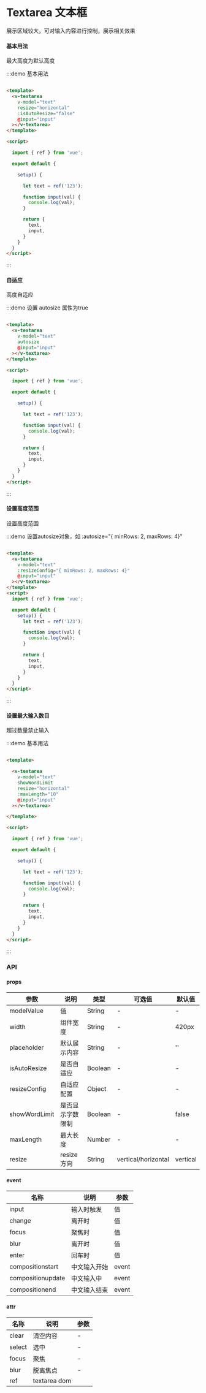 # Textarea 文本框

展示区域较大，可对输入内容进行控制，展示相关效果

#### 基本用法

最大高度为默认高度

:::demo 基本用法

```html

<template>
  <v-textarea
    v-model="text"
    resize="horizontal"
    :isAutoResize="false"
    @input="input"
  ></v-textarea>
</template>

<script>

  import { ref } from 'vue';

  export default {

    setup() {

      let text = ref('123');

      function input(val) {
        console.log(val);
      }

      return {
        text,
        input,
      }
    }
  }
</script>

```

:::

#### 自适应

高度自适应

:::demo 设置 autosize 属性为true

```html

<template>
  <v-textarea
    v-model="text"
    autosize
    @input="input"
  ></v-textarea>
</template>

<script>

  import { ref } from 'vue';

  export default {

    setup() {

      let text = ref('123');

      function input(val) {
        console.log(val);
      }

      return {
        text,
        input,
      }
    }
  }
</script>

```

:::

#### 设置高度范围

设置高度范围

:::demo 设置autosize对象，如 :autosize="{ minRows: 2, maxRows: 4}"

```html

<template>
  <v-textarea
    v-model="text"
    :resizeConfig="{ minRows: 2, maxRows: 4}"
    @input="input"
  ></v-textarea>
</template>
<script>
  import { ref } from 'vue';

  export default {
    setup() {
      let text = ref('123');

      function input(val) {
        console.log(val);
      }

      return {
        text,
        input,
      }
    }
  }
</script>
```

:::

#### 设置最大输入数目

超过数量禁止输入

:::demo 基本用法

```html

<template>

  <v-textarea
    v-model="text"
    showWordLimit
    resize="horizontal"
    :maxLength="10"
    @input="input"
  ></v-textarea>

</template>

<script>

  import { ref } from 'vue';

  export default {

    setup() {

      let text = ref('123');

      function input(val) {
        console.log(val);
      }

      return {
        text,
        input,
      }
    }
  }
</script>

```

:::

### API

#### props

| 参数      | 说明          | 类型      | 可选值                           | 默认值  |
|---------- |-------------- |---------- |--------------------------------  |-------- |
| modelValue | 值 | String | - | - |
| width | 组件宽度 | String | - | 420px |
| placeholder | 默认展示内容 | String | - | '' |
| isAutoResize | 是否自适应 | Boolean | - | - |
| resizeConfig | 自适应配置 | Object | - | - |
| showWordLimit | 是否显示字数限制 | Boolean | - | false |
| maxLength | 最大长度 | Number | - | - |
| resize | resize方向 | String | vertical/horizontal | vertical |

#### event

| 名称 | 说明 | 参数 |
|---------- |-------- |---------- |
| input | 输入时触发 | 值 |
| change | 离开时 | 值 |
| focus | 聚焦时 | 值 |
| blur | 离开时 | 值 |
| enter | 回车时 | 值 |
| compositionstart | 中文输入开始 | event |
| compositionupdate | 中文输入中 | event |
| compositionend | 中文输入结束 | event |

#### attr

| 名称 | 说明 | 参数 |
|---------- |-------- |---------- |
| clear | 清空内容 | - |
| select | 选中 | - |
| focus | 聚焦 | - |
| blur | 脱离焦点 | - |
| ref | textarea dom |  |
